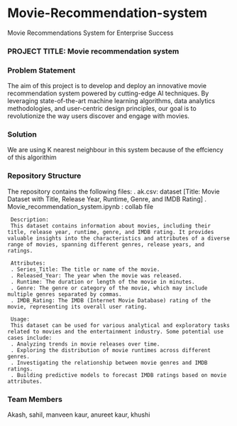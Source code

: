 # Movie-Recommendation-system
Movie Recommendations System for Enterprise Success

### PROJECT TITLE: Movie recommendation system

### Problem Statement
The aim of this project is to develop and deploy an innovative movie recommendation system powered by cutting-edge AI techniques. By leveraging state-of-the-art machine learning algorithms, data analytics methodologies, and user-centric design principles, our goal is to revolutionize the way users discover and engage with movies.

### Solution
We are using K nearest neighbour in this system because of the effciency of this algorithim 

### Repository Structure
The repository contains the following files:
   . ak.csv: dataset [Title: Movie Dataset with Title, Release Year, Runtime, Genre, and IMDB Rating]
   . Movie_recommendation_system.ipynb : collab file

     Description:
     This dataset contains information about movies, including their title, release year, runtime, genre, and IMDB rating. It provides valuable insights into the characteristics and attributes of a diverse range of movies, spanning different genres, release years, and ratings.

     Attributes:
     . Series_Title: The title or name of the movie.
     . Released_Year: The year when the movie was released.
     . Runtime: The duration or length of the movie in minutes.
     . Genre: The genre or category of the movie, which may include multiple genres separated by commas.
     . IMDB_Rating: The IMDB (Internet Movie Database) rating of the movie, representing its overall user rating.
     
     Usage:
     This dataset can be used for various analytical and exploratory tasks related to movies and the entertainment industry. Some potential use cases include:
     . Analyzing trends in movie releases over time.
     . Exploring the distribution of movie runtimes across different genres.
     . Investigating the relationship between movie genres and IMDB ratings.
     . Building predictive models to forecast IMDB ratings based on movie attributes.

### Team Members
Akash, sahil, manveen kaur, anureet kaur, khushi

